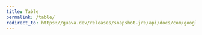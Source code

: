```yaml
---
title: Table
permalink: /table/
redirect_to: https://guava.dev/releases/snapshot-jre/api/docs/com/google/common/collect/Table.html
---
```

